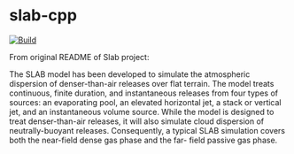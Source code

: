 # slab-cpp

[![Build](https://github.com/jvleta/slab-cpp/actions/workflows/cmake.yml/badge.svg)](https://github.com/jvleta/slab-cpp/actions/workflows/cmake.yml)

From original README of Slab project:

The SLAB model has been developed to simulate the atmospheric
dispersion of denser-than-air releases over flat terrain.  The
model treats continuous, finite duration, and instantaneous
releases from four types of sources: an evaporating pool, an
elevated horizontal jet, a stack or vertical jet, and an
instantaneous volume source.  While the model is designed to treat
denser-than-air releases, it will also simulate cloud dispersion
of neutrally-buoyant releases.  Consequently, a typical SLAB
simulation covers both the near-field dense gas phase and the far-
field passive gas phase.
